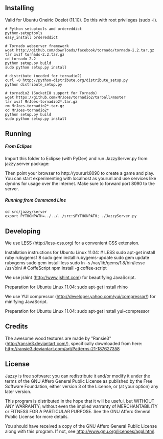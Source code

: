 ## Installing
Valid for Ubuntu Oneiric Ocelot (11.10). Do this with root privileges (sudo -i).

    # Python setuptools and ordereddict
    python-setuptools
    easy_install ordereddict

    # Tornado webserver framework
    wget http://github.com/downloads/facebook/tornado/tornado-2.2.tar.gz
    tar xvzf tornado-2.2.tar.gz
    cd tornado-2.2
    python setup.py build
    sudo python setup.py install

    # distribute (needed for tornadio2)
    curl -O http://python-distribute.org/distribute_setup.py
    python distribute_setup.py

    # tornadio2 (SocketIO support for Tornado)
    wget https://github.com/MrJoes/tornadio2/tarball/master
    tar xvzf MrJoes-tornadio2*.tar.gz
    rm MrJoes-tornadio2*.tar.gz
    cd MrJoes-tornadio2*
    python setup.py build
    sudo python setup.py install


##  Running 

##### From Eclipse

Import this folder to Eclipse (with PyDev) and run JazzyServer.py from jazzy.server package:

Then point your browser to http://yoururl:8090 to create a game and play.
You can start experimenting with localhost as yoururl and use services like dyndns for usage over the internet. Make sure to forward port 8090 to the server.


##### Running from Command Line
    cd src/jazzy/server
    export PYTHONPATH=../../../src:$PYTHONPATH; ./JazzyServer.py



##  Developing

We use LESS (http://less-css.org) for a convenient CSS extension.

Installation instructions for Ubuntu Linux 11.04:
    # LESS
    sudo apt-get install ruby rubygems1.8
    sudo gem install rubygems-update
    sudo gem update rubygems 
    sudo gem install less
    sudo ln -s /var/lib/gems/1.8/bin/lessc /usr/bin/
    # CoffeScript
    npm install -g coffee-script


We use jshint (http://www.jshint.com) for beautifying JavaScript.

Preparation for Ubuntu Linux 11.04:
    sudo apt-get install rhino


We use YUI compressor (http://developer.yahoo.com/yui/compressor/) for minifying JavaScript.

Preparation for Ubuntu Linux 11.04:
    sudo apt-get install yui-compressor


## Credits

The awesome wood textures are made by "Ransie3" (http://ransie3.deviantart.com/), specifically downloaded from here: http://ransie3.deviantart.com/art/Patterns-21-187627358


## License
Jazzy is free software: you can redistribute it and/or modify
it under the terms of the GNU Affero General Public License as
published by the Free Software Foundation, either version 3 of the
License, or (at your option) any later version.

This program is distributed in the hope that it will be useful,
but WITHOUT ANY WARRANTY; without even the implied warranty of
MERCHANTABILITY or FITNESS FOR A PARTICULAR PURPOSE.  See the
GNU Affero General Public License for more details.

You should have received a copy of the GNU Affero General Public License
along with this program. If not, see <http://www.gnu.org/licenses/agpl.html>.
